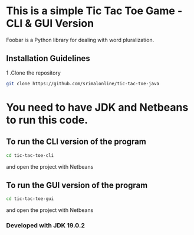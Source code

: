 # This is a simple Tic Tac Toe Game - CLI &  GUI Version

Foobar is a Python library for dealing with word pluralization.

## Installation Guidelines

1 .Clone the repository
```bash
git clone https://github.com/srimalonline/tic-tac-toe-java
```
# You need to have JDK and Netbeans to run this code.

## To run the CLI version of the program
```bash
cd tic-tac-toe-cli
```
and open the project with Netbeans

## To run the GUI version of the program
```bash
cd tic-tac-toe-gui
```
and open the project with Netbeans

### Developed with JDK 19.0.2
